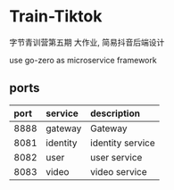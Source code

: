 # Train-Tiktok

字节青训营第五期 大作业, 简易抖音后端设计

use go-zero as microservice framework

## ports

| port | service  | description      |
|:-----|:---------|:-----------------|
| 8888 | gateway  | Gateway          |
| 8081 | identity | identity service |
| 8082 | user     | user service     |
| 8083 | video    | video service    |
